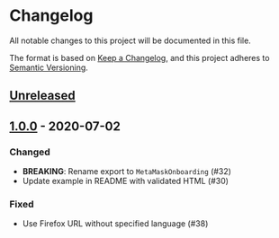 # Changelog
All notable changes to this project will be documented in this file.

The format is based on [Keep a Changelog](https://keepachangelog.com/en/1.0.0/),
and this project adheres to [Semantic Versioning](https://semver.org/spec/v2.0.0.html).

## [Unreleased]

## [1.0.0] - 2020-07-02
### Changed
- **BREAKING**: Rename export to `MetaMaskOnboarding` (#32)
- Update example in README with validated HTML (#30)

### Fixed
- Use Firefox URL without specified language (#38)

[Unreleased]: https://github.com/MetaMask/metamask-onboarding/compare/v1.0.0...HEAD
[1.0.0]: https://github.com/MetaMask/metamask-onboarding/releases/tag/v1.0.0
